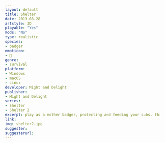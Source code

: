 ```yaml
---
layout: default
title: Shelter
date: 2013-08-28
artstyle: 3D
playable: "Yes"
mods: "No"
type: realistic
species: 
- badger
emoticon: 
- 🦡
genre: 
- survival
platform:
- Windows
- macOS
- Linux
developer: Might and Delight
publisher:
- Might and Delight
series: 
- Shelter
- Shelter 2
excerpt: play as a mother badger, protecting and feeding your cubs. this game is a pretty short and simple linear 3d survival adventure game with a recognizable painterly art style.
link: 
img: shelter2.jpg
suggester: 
suggesterurl:  
---
```


